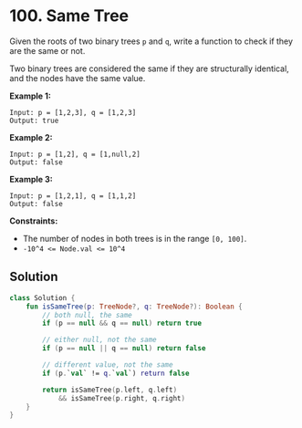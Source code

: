 # 100. Same Tree

Given the roots of two binary trees `p` and `q`, write a function to check if they are the same or not.

Two binary trees are considered the same if they are structurally identical, and the nodes have the same value.

**Example 1:**
```
Input: p = [1,2,3], q = [1,2,3]
Output: true
```

**Example 2:**
```
Input: p = [1,2], q = [1,null,2]
Output: false
```

**Example 3:**
```
Input: p = [1,2,1], q = [1,1,2]
Output: false
```


**Constraints:**

- The number of nodes in both trees is in the range `[0, 100]`.
- `-10^4 <= Node.val <= 10^4`

## Solution 
```kotlin
class Solution {
    fun isSameTree(p: TreeNode?, q: TreeNode?): Boolean {
        // both null, the same
        if (p == null && q == null) return true

        // either null, not the same
        if (p == null || q == null) return false

        // different value, not the same
        if (p.`val` != q.`val`) return false

        return isSameTree(p.left, q.left)
            && isSameTree(p.right, q.right)
    }
}
```